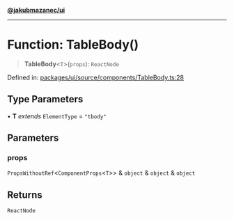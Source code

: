 [**@jakubmazanec/ui**](../README.md)

---

# Function: TableBody()

> **TableBody**\<`T`\>(`props`): `ReactNode`

Defined in:
[packages/ui/source/components/TableBody.ts:28](https://github.com/jakubmazanec/tools/blob/66e975ab265618dba82f8e4c56654145b7ba4db7/packages/ui/source/components/TableBody.ts#L28)

## Type Parameters

• **T** _extends_ `ElementType` = `"tbody"`

## Parameters

### props

`PropsWithoutRef`\<`ComponentProps`\<`T`\>\> & `object` & `object` & `object`

## Returns

`ReactNode`
